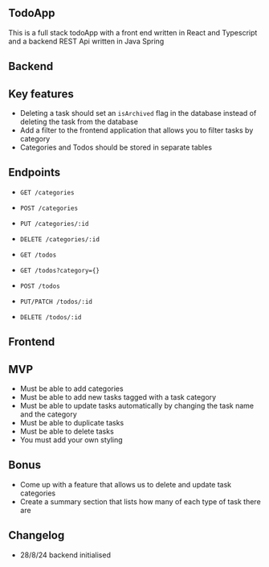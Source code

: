 ## TodoApp
This is a full stack todoApp with a front end written in React and Typescript and a backend REST Api written in Java Spring


## Backend

## Key features
- Deleting a task should set an `isArchived` flag in the database instead of deleting the task from the database
- Add a filter to the frontend application that allows you to filter tasks by category
- Categories and Todos should be stored in separate tables

## Endpoints
- `GET /categories`
- `POST /categories`
- `PUT /categories/:id`
- `DELETE /categories/:id`

- `GET /todos`
- `GET /todos?category={}`
- `POST /todos`
- `PUT/PATCH /todos/:id`
- `DELETE /todos/:id`





## Frontend

## MVP
-   Must be able to add categories
-   Must be able to add new tasks tagged with a task category
-   Must be able to update tasks automatically by changing the task name and the category
-   Must be able to duplicate tasks
-   Must be able to delete tasks
-   You must add your own styling

## Bonus
-   Come up with a feature that allows us to delete and update task categories
-   Create a summary section that lists how many of each type of task there are

## Changelog
- 28/8/24 backend initialised